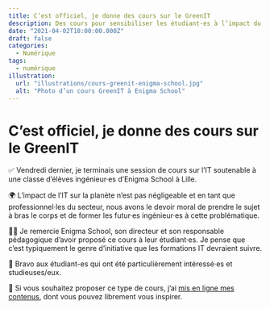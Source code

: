 ```yaml
---
title: C’est officiel, je donne des cours sur le GreenIT
description: Des cours pour sensibiliser les étudiant-es à l’impact du numérique.
date: "2021-04-02T18:00:00.000Z"
draft: false
categories:
  - Numérique
tags:
  - numérique
illustration:
  url: "illustrations/cours-greenit-enigma-school.jpg"
  alt: "Photo d’un cours GreenIT à Enigma School"
---
```


# C’est officiel, je donne des cours sur le GreenIT

✅ Vendredi dernier, je terminais une session de cours sur l’IT soutenable à une classe d’élèves ingénieur·es d’Enigma School à Lille.

🌍 L’impact de l’IT sur la planète n’est pas négligeable et en tant que professionnel·les du secteur, nous avons le devoir moral de prendre le sujet à bras le corps et de former les futur·es ingénieur·es à cette problématique.

🙏🏼 Je remercie Enigma School, son directeur et son responsable pédagogique d’avoir proposé ce cours à leur étudiant·es. Je pense que c’est typiquement le genre d’initiative que les formations IT devraient suivre.

👏 Bravo aux étudiant-es qui ont été particulièrement intéressé·es et studieuses/eux.

💚 Si vous souhaitez proposer ce type de cours, j’ai [mis en ligne mes contenus](https://slides.com/nfroidure/l-ecologie-et-l-it), dont vous pouvez librement vous inspirer.
